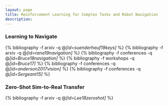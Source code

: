 ```yaml
---
layout: page
title: Reinforcement Learning for Complex Tasks and Robot Navigation
description:
---
```



### Learning to Navigate

{% bibliography -f arxiv -q @*[id=suenderhauf19keys]* %}
{% bibliography -f arxiv -q @*[id=rana19navigation]* %}
{% bibliography -f conferences -q @*[id=Bruce18navigation]* %}
{% bibliography -f workshops -q @*[id=Bruce17]* %}
{% bibliography -f conferences -q @*[id=anderson2017vision]* %}
{% bibliography -f conferences -q @*[id=Sergeant15]* %}


### Zero-Shot Sim-to-Real Transfer
{% bibliography -f arxiv -q @*[id=Lee18zeroshot]* %}
